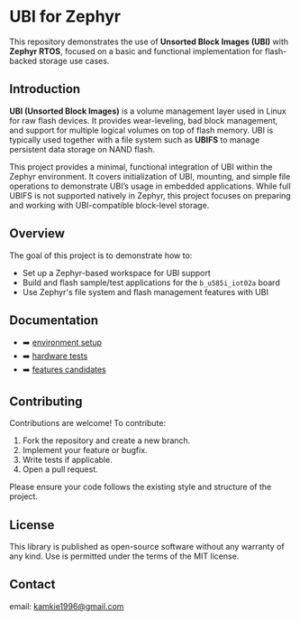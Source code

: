 # UBI for Zephyr

This repository demonstrates the use of **Unsorted Block Images (UBI)** with **Zephyr RTOS**, focused on a basic and functional implementation for flash-backed storage use cases.

## Introduction

**UBI (Unsorted Block Images)** is a volume management layer used in Linux for raw flash devices. It provides wear-leveling, bad block management, and support for multiple logical volumes on top of flash memory. UBI is typically used together with a file system such as **UBIFS** to manage persistent data storage on NAND flash.

This project provides a minimal, functional integration of UBI within the Zephyr environment. It covers initialization of UBI, mounting, and simple file operations to demonstrate UBI’s usage in embedded applications. While full UBIFS is not supported natively in Zephyr, this project focuses on preparing and working with UBI-compatible block-level storage.

## Overview

The goal of this project is to demonstrate how to:

- Set up a Zephyr-based workspace for UBI support
- Build and flash sample/test applications for the `b_u585i_iot02a` board
- Use Zephyr's file system and flash management features with UBI

## Documentation

- ➡️ [environment setup](doc/environment_setup.md)
- ➡️ [hardware tests](doc/hardware_tests.md)
- ➡️ [features candidates](doc/features_candidates.md)

## Contributing

Contributions are welcome! To contribute:

1. Fork the repository and create a new branch.
2. Implement your feature or bugfix.
3. Write tests if applicable.
4. Open a pull request.

Please ensure your code follows the existing style and structure of the project.

## License

This library is published as open-source software without any warranty of any kind. Use is permitted under the terms of the MIT license.

## Contact

email: kamkie1996@gmail.com
